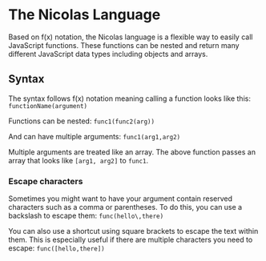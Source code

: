 # The Nicolas Language
Based on f(x) notation, the Nicolas language is a flexible way to easily call JavaScript functions. These functions can be nested and return many different JavaScript data types including objects and arrays.
## Syntax
The syntax follows f(x) notation meaning calling a function looks like this:
`functionName(argument)`

Functions can be nested:
`func1(func2(arg))`

And can have multiple arguments:
`func1(arg1,arg2)`

Multiple arguments are treated like an array. The above function passes an array that looks like `[arg1, arg2]` to `func1`.

### Escape characters
Sometimes you might want to have your argument contain reserved characters such as a comma or parentheses. To do this, you can use a backslash to escape them: `func(hello\,there)`

You can also use a shortcut using square brackets to escape the text within them. This is especially useful if there are multiple characters you need to escape: `func([hello,there])`
